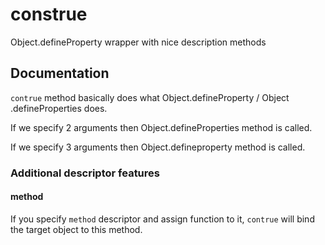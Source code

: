 construe
========

Object.defineProperty wrapper with nice description methods

## Documentation

`contrue` method basically does what Object.defineProperty / Object .defineProperties does.

If we specify 2 arguments then Object.defineProperties method is called.

If we specify 3 arguments then Object.defineproperty method is called.

### Additional descriptor features

#### method

If you specify `method` descriptor and assign function to it, `contrue` will bind the target object to this method.